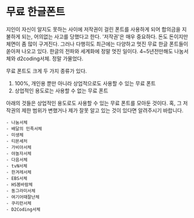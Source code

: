 # 무료 한글폰트
지인이 자신이 알지도 못하는 사이에 저작권이 걸린 폰트를 사용하게 되어 합의금을 지불하게 되는, 어의없는 사고를 당했다고 한다.
'저작권'은 매우 중요하다. 돈도 돈이지만 체면이 좀 많이 구겨진다.
그러나 다행히도 최근에는 다양하고 멋진 무료 한글 폰트들이 쏟아져 나오고 있다.
한글의 전파와 세계화에 정말 멋진 일이다.
4~5년전만해도 나눔서체와 d2coding서체. 정말 가물었다.

무료 폰트도 크게 두 가지 종류가 있다.
1. 100%, 개인용 뿐만 아니라 상업적으로도 사용할 수 있는 무료 폰트
2. 상업적인 용도로는 사용할 수 없는 무료 폰트

아래의 것들은 상업적인 용도로도 사용할 수 있는 무료 폰트를 모아둔 것이다.
혹, 그 저작권의 제한 범위가 변했거나 제가 잘못 알고 있는 것이 있다면 알려주시기 바랍니다.

    - 나눔서체
    - 배달의 민족서체
    - 미생체
    - 티몬세처
    - 가비아서체
    - 야놀자서체
    - 다음서체
    - tvN서체
    - 한겨레서체
    - EBS서체
    - HS봄바람체
    - 동그라미서체
    - 여기어때잘난체
    - 쿠리런서체
    - D2Coding서체